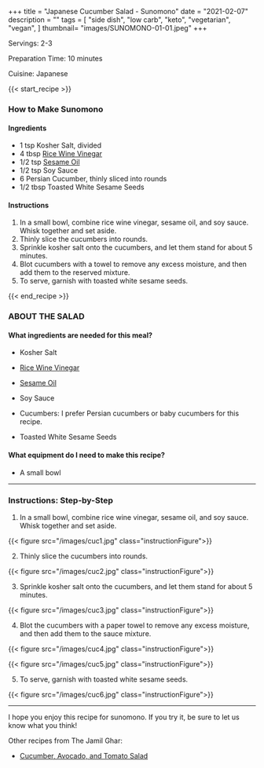 +++
title = "Japanese Cucumber Salad - Sunomono"
date = "2021-02-07"
description = ""
tags = [
    "side dish",
    "low carb",
    "keto",
    "vegetarian",
    "vegan",
]
thumbnail= "images/SUNOMONO-01-01.jpeg"
+++

Servings: 2-3 <!--more-->

Preparation Time: 10 minutes 

Cuisine: Japanese 

{{< start_recipe >}}

### How to Make Sunomono 

#### Ingredients 

* 1 tsp Kosher Salt, divided 
* 4 tbsp [Rice Wine Vinegar](https://amzn.to/3feHUZc)
* 1/2 tsp [Sesame Oil](https://amzn.to/3b72o2v)
* 1/2 tsp Soy Sauce 
* 6 Persian Cucumber, thinly sliced into rounds
* 1/2 tbsp Toasted White Sesame Seeds

#### Instructions  

1. In a small bowl, combine rice wine vinegar, sesame oil, and soy sauce. Whisk together and set aside.  
2. Thinly slice the cucumbers into rounds. 
3. Sprinkle kosher salt onto the cucumbers, and let them stand for about 5 minutes. 
4. Blot cucumbers with a towel to remove any excess moisture, and then add them to the reserved mixture. 
5. To serve, garnish with toasted white sesame seeds. 

{{< end_recipe >}}

### ABOUT THE SALAD 

#### What ingredients are needed for this meal?

* Kosher Salt 

* [Rice Wine Vinegar](https://amzn.to/3feHUZc)

* [Sesame Oil](https://amzn.to/3b72o2v)

*  Soy Sauce 

* Cucumbers: I prefer Persian cucumbers or baby cucumbers for this recipe. 

* Toasted White Sesame Seeds

#### What equipment do I need to make this recipe?

* A small bowl 

---- 

### Instructions: Step-by-Step

1. In a small bowl, combine rice wine vinegar, sesame oil, and soy sauce. Whisk together and set aside.  

{{< figure src="/images/cuc1.jpg" class="instructionFigure">}}

2. Thinly slice the cucumbers into rounds. 

{{< figure src="/images/cuc2.jpg" class="instructionFigure">}}

3. Sprinkle kosher salt onto the cucumbers, and let them stand for about 5 minutes. 

{{< figure src="/images/cuc3.jpg" class="instructionFigure">}}

4. Blot the cucumbers with a paper towel to remove any excess moisture, and then add them to the sauce mixture. 

{{< figure src="/images/cuc4.jpg" class="instructionFigure">}}

{{< figure src="/images/cuc5.jpg" class="instructionFigure">}}

5. To serve, garnish with toasted white sesame seeds. 

{{< figure src="/images/cuc6.jpg" class="instructionFigure">}}

----

I hope you enjoy this recipe for sunomono. If you try it, be sure to let us know what you think!

Other recipes from The Jamil Ghar:
* [Cucumber, Avocado, and Tomato Salad](https://www.jamilghar.com/recipe/cucumber-avocado-tomato/)
